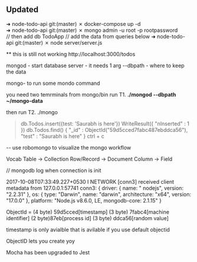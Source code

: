 ## Updated

➜ node-todo-api git:(master) ✗ docker-compose up -d  
➜ node-todo-api git:(master) ✗ mongo admin -u root -p rootpassword  
// then add db TodoApp
// add the data from queries below
➜ node-todo-api git:(master) ✗ node server/server.js

\*\* this is still not working http://localhost:3000/todos

mongod - start database server - it needs 1 arg --dbpath - where to keep the data

mongo- to run some mondo command

you need two temrminals from mongo/bin run T1. **./mongod --dbpath ~/mongo-data**

then run T2. ./mongo

> db.Todos.insert({test: 'Saurabh is here'})
> WriteResult({ "nInserted" : 1 })
> db.Todos.find()
> { "\_id" : ObjectId("59d5cced7fabc487ebddca56"), "test" : "Saurabh is here" } ctrl + c

-- use robomongo to visualize the mongo workflow

Vocab Table -> Collection Row/Record -> Document Column -> Field

// mongodb log when connection is init

2017-10-08T07:33:49.227+0530 I NETWORK [conn3] received client metadata from 127.0.0.1:57741 conn3: { driver: { name: "
nodejs", version: "2.2.31" }, os: { type: "Darwin", name: "darwin", architecture: "x64", version: "17.0.0" },
platform: "Node.js v8.6.0, LE, mongodb-core: 2.1.15" }

ObjectId = (4 byte) 59d5cced[timestamp] (3 byte) 7fabc4[machine identifier] (2 byte)87eb[process id] (3 byte)
ddca56[random value]

timestamp is only avialble that is avilable if you use default objectid

ObjectID lets you create yoy

Mocha has been upgraded to Jest
